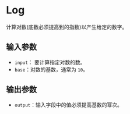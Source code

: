 # Log

计算对数(底数必须提高到的指数)以产生给定的数字。

## 输入参数

- `input`： 要计算指定对数的数。
- `base`：对数的基数，通常为 `10`。

## 输出参数

- `output`：输入字段中的值必须提高基数的幂次。
